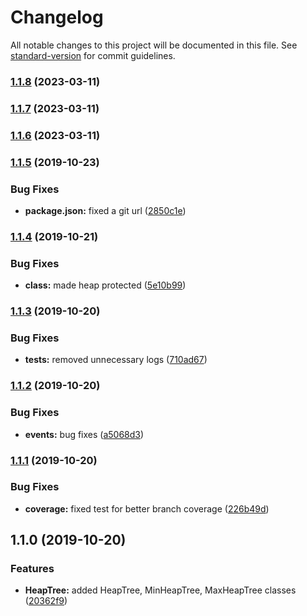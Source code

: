 # Changelog

All notable changes to this project will be documented in this file. See [standard-version](https://github.com/conventional-changelog/standard-version) for commit guidelines.

### [1.1.8](https://github.com/algo-js/heap-tree/compare/v1.1.7...v1.1.8) (2023-03-11)



### [1.1.7](https://github.com/algo-js/heap-tree/compare/v1.1.5...v1.1.7) (2023-03-11)



### [1.1.6](https://github.com/algo-js/heap-tree/compare/v1.1.5...v1.1.6) (2023-03-11)



### [1.1.5](https://github.com/algo-js/heap-tree/compare/v1.1.4...v1.1.5) (2019-10-23)


### Bug Fixes

* **package.json:** fixed a git url ([2850c1e](https://github.com/algo-js/heap-tree/commit/2850c1e))



### [1.1.4](https://github.com///compare/v1.1.3...v1.1.4) (2019-10-21)


### Bug Fixes

* **class:** made heap protected ([5e10b99](https://github.com///commit/5e10b99))



### [1.1.3](https://github.com///compare/v1.1.2...v1.1.3) (2019-10-20)


### Bug Fixes

* **tests:** removed unnecessary logs ([710ad67](https://github.com///commit/710ad67))



### [1.1.2](https://github.com///compare/v1.1.1...v1.1.2) (2019-10-20)


### Bug Fixes

* **events:** bug fixes ([a5068d3](https://github.com///commit/a5068d3))



### [1.1.1](https://github.com///compare/v1.1.0...v1.1.1) (2019-10-20)


### Bug Fixes

* **coverage:** fixed test for better branch coverage ([226b49d](https://github.com///commit/226b49d))



## 1.1.0 (2019-10-20)


### Features

* **HeapTree:** added HeapTree, MinHeapTree, MaxHeapTree classes ([20362f9](https://github.com///commit/20362f9))
